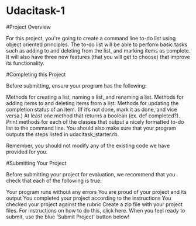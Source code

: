 # Udacitask-1

#Project Overview

For this project, you're going to create a command line to-do list using object oriented principles. The to-do list will be able to perform basic tasks such as adding to and deleting from the list, and marking items as complete. It will also have three new features (that you will get to choose) that improve its functionality.

#Completing this Project

Before submitting, ensure your program has the following:

Methods for creating a list, naming a list, and renaming a list.
Methods for adding items to and deleting items from a list.
Methods for updating the completion status of an item. (If it’s not done, mark it as done, and vice versa.)
At least one method that returns a boolean (ex. def completed?).
Print methods for each of the classes that output a nicely formatted to-do list to the command line.
You should also make sure that your program outputs the steps listed in udacitask_starter.rb.

Remember, you should not modify any of the existing code we have provided for you.

#Submitting Your Project

Before submitting your project for evaluation, we recommend that you check that each of the following is true:

Your program runs without any errors
You are proud of your project and its output
You completed your project according to the instructions
You checked your project against the rubric
Create a zip file with your project files. For instructions on how to do this, click here. When you feel ready to submit, use the blue 'Submit Project' button below!
